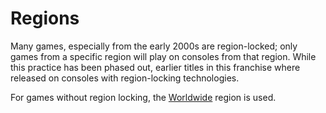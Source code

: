 # Regions

Many games, especially from the early 2000s are region-locked; only games from a specific region will play on consoles from that region. While this practice has been phased out, earlier titles in this franchise where released on consoles with region-locking technologies.

For games without region locking, the [Worldwide] region is used.

<!-- regions -->
[Worldwide]: ../regions/worldwide.md